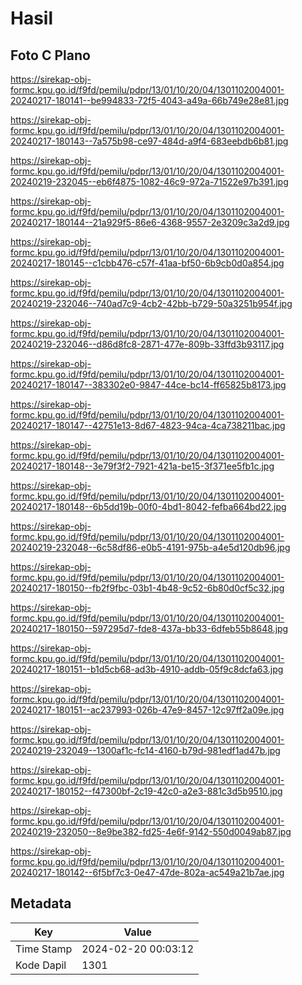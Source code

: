 # Hasil

## Foto C Plano

https://sirekap-obj-formc.kpu.go.id/f9fd/pemilu/pdpr/13/01/10/20/04/1301102004001-20240217-180141--be994833-72f5-4043-a49a-66b749e28e81.jpg

https://sirekap-obj-formc.kpu.go.id/f9fd/pemilu/pdpr/13/01/10/20/04/1301102004001-20240217-180143--7a575b98-ce97-484d-a9f4-683eebdb6b81.jpg

https://sirekap-obj-formc.kpu.go.id/f9fd/pemilu/pdpr/13/01/10/20/04/1301102004001-20240219-232045--eb6f4875-1082-46c9-972a-71522e97b391.jpg

https://sirekap-obj-formc.kpu.go.id/f9fd/pemilu/pdpr/13/01/10/20/04/1301102004001-20240217-180144--21a929f5-86e6-4368-9557-2e3209c3a2d9.jpg

https://sirekap-obj-formc.kpu.go.id/f9fd/pemilu/pdpr/13/01/10/20/04/1301102004001-20240217-180145--c1cbb476-c57f-41aa-bf50-6b9cb0d0a854.jpg

https://sirekap-obj-formc.kpu.go.id/f9fd/pemilu/pdpr/13/01/10/20/04/1301102004001-20240219-232046--740ad7c9-4cb2-42bb-b729-50a3251b954f.jpg

https://sirekap-obj-formc.kpu.go.id/f9fd/pemilu/pdpr/13/01/10/20/04/1301102004001-20240219-232046--d86d8fc8-2871-477e-809b-33ffd3b93117.jpg

https://sirekap-obj-formc.kpu.go.id/f9fd/pemilu/pdpr/13/01/10/20/04/1301102004001-20240217-180147--383302e0-9847-44ce-bc14-ff65825b8173.jpg

https://sirekap-obj-formc.kpu.go.id/f9fd/pemilu/pdpr/13/01/10/20/04/1301102004001-20240217-180147--42751e13-8d67-4823-94ca-4ca738211bac.jpg

https://sirekap-obj-formc.kpu.go.id/f9fd/pemilu/pdpr/13/01/10/20/04/1301102004001-20240217-180148--3e79f3f2-7921-421a-be15-3f371ee5fb1c.jpg

https://sirekap-obj-formc.kpu.go.id/f9fd/pemilu/pdpr/13/01/10/20/04/1301102004001-20240217-180148--6b5dd19b-00f0-4bd1-8042-fefba664bd22.jpg

https://sirekap-obj-formc.kpu.go.id/f9fd/pemilu/pdpr/13/01/10/20/04/1301102004001-20240219-232048--6c58df86-e0b5-4191-975b-a4e5d120db96.jpg

https://sirekap-obj-formc.kpu.go.id/f9fd/pemilu/pdpr/13/01/10/20/04/1301102004001-20240217-180150--fb2f9fbc-03b1-4b48-9c52-6b80d0cf5c32.jpg

https://sirekap-obj-formc.kpu.go.id/f9fd/pemilu/pdpr/13/01/10/20/04/1301102004001-20240217-180150--597295d7-fde8-437a-bb33-6dfeb55b8648.jpg

https://sirekap-obj-formc.kpu.go.id/f9fd/pemilu/pdpr/13/01/10/20/04/1301102004001-20240217-180151--b1d5cb68-ad3b-4910-addb-05f9c8dcfa63.jpg

https://sirekap-obj-formc.kpu.go.id/f9fd/pemilu/pdpr/13/01/10/20/04/1301102004001-20240217-180151--ac237993-026b-47e9-8457-12c97ff2a09e.jpg

https://sirekap-obj-formc.kpu.go.id/f9fd/pemilu/pdpr/13/01/10/20/04/1301102004001-20240219-232049--1300af1c-fc14-4160-b79d-981edf1ad47b.jpg

https://sirekap-obj-formc.kpu.go.id/f9fd/pemilu/pdpr/13/01/10/20/04/1301102004001-20240217-180152--f47300bf-2c19-42c0-a2e3-881c3d5b9510.jpg

https://sirekap-obj-formc.kpu.go.id/f9fd/pemilu/pdpr/13/01/10/20/04/1301102004001-20240219-232050--8e9be382-fd25-4e6f-9142-550d0049ab87.jpg

https://sirekap-obj-formc.kpu.go.id/f9fd/pemilu/pdpr/13/01/10/20/04/1301102004001-20240217-180142--6f5bf7c3-0e47-47de-802a-ac549a21b7ae.jpg


## Metadata

| Key        | Value               |
| ---------- | ------------------- |
| Time Stamp | 2024-02-20 00:03:12 |
| Kode Dapil | 1301                |



